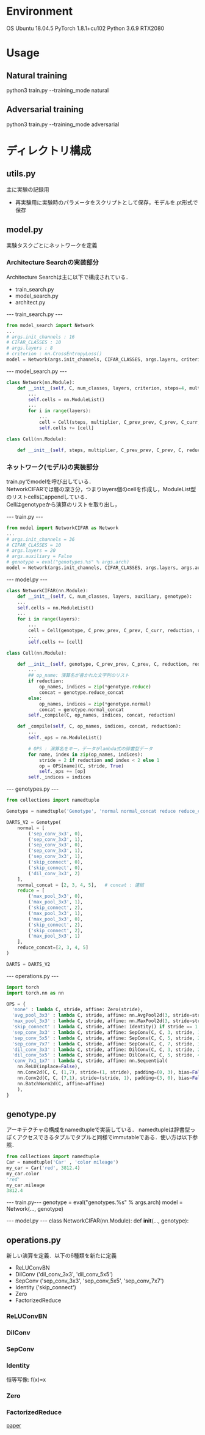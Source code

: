 # Environment
OS Ubuntu 18.04.5
PyTorch 1.8.1+cu102
Python 3.6.9
RTX2080

# Usage
## Natural training
python3 train.py --training_mode natural

## Adversarial training
python3 train.py --training_mode adversarial

# ディレクトリ構成
## utils.py
主に実験の記録用
- 再実験用に実験時のパラメータをスクリプトとして保存，モデルを.pt形式で保存

## model.py
実験タスクごとにネットワークを定義

### Architecture Searchの実装部分
Architecture Searchは主に以下で構成されている．
- train_search.py
- model_search.py
- architect.py

--- train_search.py ---
```python
from model_search import Network
...
# args.init_channels : 16
# CIFAR_CLASSES : 10
# args.layers : 8
# criterion : nn.CrossEntropyLoss()
model = Network(args.init_channels, CIFAR_CLASSES, args.layers, criterion)
```

--- model_search.py ---
```python
class Network(nn.Module):
    def __init__(self, C, num_classes, layers, criterion, steps=4, multiplier=4, stem_multiplier=3):
        ...
        self.cells = nn.ModuleList()
        ...
        for i in range(layers):
            ...
            cell = Cell(steps, multiplier, C_prev_prev, C_prev, C_curr, reduction, reduction_prev)
            self.cells += [cell]
```

```python
class Cell(nn.Module):

    def __init__(self, steps, multiplier, C_prev_prev, C_prev, C, reduction, reduction_prev):

```


### ネットワーク(モデル)の実装部分
train.pyでmodelを呼び出している．  
NetworkCIFARでは層の深さ分，つまりlayers個のcellを作成し，ModuleList型のリストcellsにappendしている．  
Cellはgenotypeから演算のリストを取り出し，

--- train.py ---  
```python
from model import NetworkCIFAR as Network
...
# args.init_channels = 36
# CIFAR_CLASSES = 10
# args.layers = 20
# args.auxiliary = False
# genotype = eval("genotypes.%s" % args.arch)
model = Network(args.init_channels, CIFAR_CLASSES, args.layers, args.auxiliary, genotype)
```

--- model.py ---  

```python
class NetworkCIFAR(nn.Module):
    def __init__(self, C, num_classes, layers, auxiliary, genotype):
    ...
    self.cells = nn.ModuleList()  
    ...
    for i in range(layers):
        ...  
        cell = Cell(genotype, C_prev_prev, C_prev, C_curr, reduction, reduction_prev)
        ...
        self.cells += [cell]
```

```python
class Cell(nn.Module):

    def __init__(self, genotype, C_prev_prev, C_prev, C, reduction, reduction_prev):
        ...
        ## op_name: 演算名が書かれた文字列のリスト
        if reduction:
            op_names, indices = zip(*genotype.reduce)
            concat = genotype.reduce_concat
        else:
            op_names, indices = zip(*genotype.normal)
            concat = genotype.normal_concat
        self._compile(C, op_names, indices, concat, reduction)

    def _compile(self, C, op_names, indices, concat, reduction):
        ...
        self._ops = nn.ModuleList()

        # OPS : 演算名をキー，データがlambda式の辞書型データ
        for name, index in zip(op_names, indices):
            stride = 2 if reduction and index < 2 else 1
            op = OPS[name](C, stride, True)
            self._ops += [op]
        self._indices = indices
```

--- genotypes.py ---

```python
from collections import namedtuple

Genotype = namedtuple('Genotype', 'normal normal_concat reduce reduce_concat')

DARTS_V2 = Genotype(
    normal = [
        ('sep_conv_3x3', 0),
        ('sep_conv_3x3', 1),
        ('sep_conv_3x3', 0),
        ('sep_conv_3x3', 1),
        ('sep_conv_3x3', 1),
        ('skip_connect', 0),
        ('skip_connect', 0),
        ('dil_conv_3x3', 2)
    ],
    normal_concat = [2, 3, 4, 5],   # concat : 連結
    reduce = [
        ('max_pool_3x3', 0),
        ('max_pool_3x3', 1),
        ('skip_connect', 2),
        ('max_pool_3x3', 1),
        ('max_pool_3x3', 0),
        ('skip_connect', 2),
        ('skip_connect', 2), 
        ('max_pool_3x3', 1)
    ],
    reduce_concat=[2, 3, 4, 5]
)

DARTS = DARTS_V2
```

--- operations.py ---
```python
import torch
import torch.nn as nn

OPS = {
  'none' : lambda C, stride, affine: Zero(stride),
  'avg_pool_3x3' : lambda C, stride, affine: nn.AvgPool2d(3, stride=stride, padding=1, count_include_pad=False),
  'max_pool_3x3' : lambda C, stride, affine: nn.MaxPool2d(3, stride=stride, padding=1),
  'skip_connect' : lambda C, stride, affine: Identity() if stride == 1 else FactorizedReduce(C, C, affine=affine),
  'sep_conv_3x3' : lambda C, stride, affine: SepConv(C, C, 3, stride, 1, affine=affine),
  'sep_conv_5x5' : lambda C, stride, affine: SepConv(C, C, 5, stride, 2, affine=affine),
  'sep_conv_7x7' : lambda C, stride, affine: SepConv(C, C, 7, stride, 3, affine=affine),
  'dil_conv_3x3' : lambda C, stride, affine: DilConv(C, C, 3, stride, 2, 2, affine=affine),
  'dil_conv_5x5' : lambda C, stride, affine: DilConv(C, C, 5, stride, 4, 2, affine=affine),
  'conv_7x1_1x7' : lambda C, stride, affine: nn.Sequential(
    nn.ReLU(inplace=False),
    nn.Conv2d(C, C, (1,7), stride=(1, stride), padding=(0, 3), bias=False),
    nn.Conv2d(C, C, (7,1), stride=(stride, 1), padding=(3, 0), bias=False),
    nn.BatchNorm2d(C, affine=affine)
    ),
}
```

## genotype.py
アーキテクチャの構成をnamedtupleで実装している．
namedtupleは辞書型っぽくアクセスできるタプルでタプルと同様でimmutableである．使い方は以下参照．

```python
from collections import namedtuple
Car = namedtuple('Car' , 'color mileage')
my_car = Car('red', 3812.4)
my_car.color
'red'
my_car.mileage
3812.4
```

--- train.py---
genotype = eval("genotypes.%s" % args.arch)
model = Network(..., genotype)

--- model.py ---
class NetworkCIFAR(nn.Module):
    def __init__(..., genotype):


## operations.py
新しい演算を定義．以下の6種類を新たに定義
- ReLUConvBN
- DilConv ('dil_conv_3x3', 'dil_conv_5x5')
- SepConv ('sep_conv_3x3', 'sep_conv_5x5', 'sep_conv_7x7')
- Identity ('skip_connect')
- Zero
- FactorizedReduce

### ReLUConvBN


### DilConv


### SepConv


### Identity
恒等写像: f(x)=x

### Zero


### FactorizedReduce
[paper](https://openaccess.thecvf.com/content_ICCV_2017_workshops/papers/w10/Wang_Factorized_Convolutional_Neural_ICCV_2017_paper.pdf)